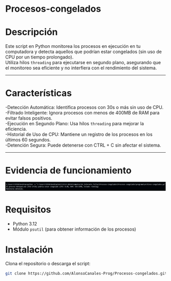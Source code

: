 # Procesos-congelados 

# Descripción
Este script en Python monitorea los procesos en ejecución en tu computadora y detecta aquellos que podrían estar congelados (sin uso de CPU por un tiempo prolongado).  
Utiliza hilos `threading` para ejecutarse en segundo plano, asegurando que el monitoreo sea eficiente y no interfiera con el rendimiento del sistema.  

---

# Características
-Detección Automática: Identifica procesos con 30s o más sin uso de CPU.  
-Filtrado Inteligente: Ignora procesos con menos de 400MB de RAM para evitar falsos positivos.  
-Ejecución en Segundo Plano: Usa hilos `threading` para mejorar la eficiencia.  
-Historial de Uso de CPU: Mantiene un registro de los procesos en los últimos 60 segundos.  
-Detención Segura: Puede detenerse con CTRL + C sin afectar el sistema.  

---

# Evidencia de funcionamiento
![procesos-congelados](img/evidencia-23-02-25.png)

# Requisitos
- Python 3.12 
- Módulo `psutil` (para obtener información de los procesos)  

# Instalación
Clona el repositorio o descarga el script:  
```bash
git clone https://github.com/AlonsoCanales-Prog/Procesos-congelados.git





